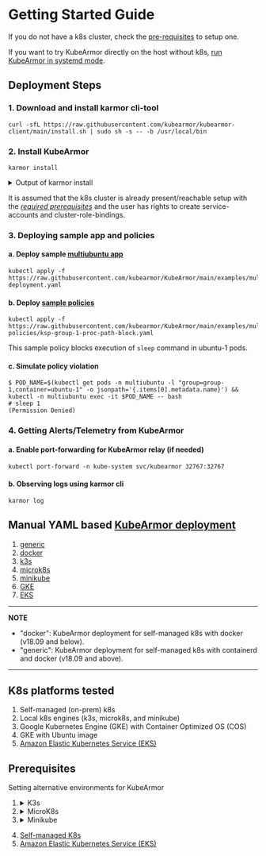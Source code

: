 # Getting Started Guide

If you do not have a k8s cluster, check the [pre-requisites](#prerequisites) to setup one.

If you want to try KubeArmor directly on the host without k8s, [run KubeArmor in systemd mode](kubearmor_vm.md).

## Deployment Steps

### 1. Download and install karmor cli-tool
```
curl -sfL https://raw.githubusercontent.com/kubearmor/kubearmor-client/main/install.sh | sudo sh -s -- -b /usr/local/bin
```

### 2. Install KubeArmor
```
karmor install
```

<details>
  <summary>Output of karmor install</summary>

```
aws@pandora:~$ karmor install
Auto Detected Environment : docker
CRD kubearmorpolicies.security.kubearmor.com ...
CRD kubearmorhostpolicies.security.kubearmor.com ...
Service Account ...
Cluster Role Bindings ...
KubeArmor Relay Service ...
KubeArmor Relay Deployment ...
KubeArmor DaemonSet ...
KubeArmor Policy Manager Service ...
KubeArmor Policy Manager Deployment ...
KubeArmor Host Policy Manager Service ...
KubeArmor Host Policy Manager Deployment ...
```
</details>

It is assumed that the k8s cluster is already present/reachable setup with the [*required prerequisites*](#Prerequisites) and the user has rights to create service-accounts and cluster-role-bindings.

### 3. Deploying sample app and policies
   
#### a. Deploy sample [multiubuntu app](../examples/multiubuntu.md)
```
kubectl apply -f https://raw.githubusercontent.com/kubearmor/KubeArmor/main/examples/multiubuntu/multiubuntu-deployment.yaml
```

#### b. Deploy [sample policies](security_policy_examples.md)
```
kubectl apply -f https://raw.githubusercontent.com/kubearmor/KubeArmor/main/examples/multiubuntu/security-policies/ksp-group-1-proc-path-block.yaml
```
This sample policy blocks execution of `sleep` command in ubuntu-1 pods.

#### c. Simulate policy violation
```
$ POD_NAME=$(kubectl get pods -n multiubuntu -l "group=group-1,container=ubuntu-1" -o jsonpath='{.items[0].metadata.name}') && kubectl -n multiubuntu exec -it $POD_NAME -- bash
# sleep 1
(Permission Denied)
```
### 4. Getting Alerts/Telemetry from KubeArmor

#### a. Enable port-forwarding for KubeArmor relay (if needed)
```
kubectl port-forward -n kube-system svc/kubearmor 32767:32767
```

#### b. Observing logs using karmor cli
```
karmor log
```

## Manual YAML based [KubeArmor deployment](https://github.com/kubearmor/KubeArmor/tree/main/deployments)
1. [generic](https://github.com/kubearmor/KubeArmor/tree/main/deployments/generic)
2. [docker](https://github.com/kubearmor/KubeArmor/tree/main/deployments/docker)
3. [k3s](https://github.com/kubearmor/KubeArmor/tree/main/deployments/k3s)
4. [microk8s](https://github.com/kubearmor/KubeArmor/tree/main/deployments/microk8s)
5. [minikube](https://github.com/kubearmor/KubeArmor/tree/main/deployments/minikube)
6. [GKE](https://github.com/kubearmor/KubeArmor/tree/main/deployments/GKE)
7. [EKS](https://github.com/kubearmor/KubeArmor/tree/main/deployments/EKS)

---
**NOTE**
* "docker": KubeArmor deployment for self-managed k8s with docker (v18.09 and below).
* "generic": KubeArmor deployment for self-managed k8s with containerd and docker (v18.09 and above).
---

## K8s platforms tested
1. Self-managed (on-prem) k8s
2. Local k8s engines (k3s, microk8s, and minikube)
3. Google Kubernetes Engine (GKE) with Container Optimized OS (COS)
4. GKE with Ubuntu image
5. [Amazon Elastic Kubernetes Service (EKS)](../deployments/EKS)

## Prerequisites
Setting alternative environments for KubeArmor

1. <details>
    <summary>K3s</summary>
      If you want to use K3s to set up Kubernetes, please run the following command.

      ```
      $ cd KubeArmor/contribution/k3s
      ~/KubeArmor/contribution/k3s$ ./install_k3s.sh
      ```
   </details>
      
2. <details>
    <summary>MicroK8s</summary>
      If you want to use MicroK8s to set up Kubernetes, please run the following command.

      ```text
      $ cd KubeArmor/contribution/microk8s
      ~/KubeArmor/contribution/microk8s$ ./install_microk8s.sh
      ```
   </details>
 
3. <details>
    <summary>Minikube</summary>
      If virtualbox and vagrant are not installed on your machine, please the following commands in advance.

      ```
      $ cd KubeArmor/contribution/minikube
      ~/KubeArmor/contribution/minikube$ ./install_virtualbox.sh
      ~/KubeArmor/contribution/minikube$ sudo reboot
      ```

      After rebooting the machine, please keep running the following commands.

      ```
      $ cd KubeArmor/contribution/minikube
      ~/KubeArmor/contribution/minikube$ ./install_minikube.sh
      ```

      Ensure to use virtualbox driver when running minikube. This step is necessary in order to mount roofs as read/write.

      ```
      $ minikube config set driver virtualbox
      ```

      In order to use KubeArmor, Minikube needs to support eBPF capabilities. Unfortunately, Minikube doesn't suport them by default. We have compiled Minikube's Kernel with eBPF capablities and AppArmor which is required to enforce security policies. Thus, please run the following command rather than simply running "minikube start".

      ```
      ~/KubeArmor/contribution/minikube$ ./start_minikube.sh
      ```

      It will use the minikube image with Linux kernel 5.4.40 with AppArmor service enabled by default.

      If you see no error, you're ready to test KubeArmor.
  </details>

4. [Self-managed K8s](../contribution/self-managed-k8s)
5. [Amazon Elastic Kubernetes Service (EKS)](../deployments/EKS#prerequisite-for-the-deployment)

